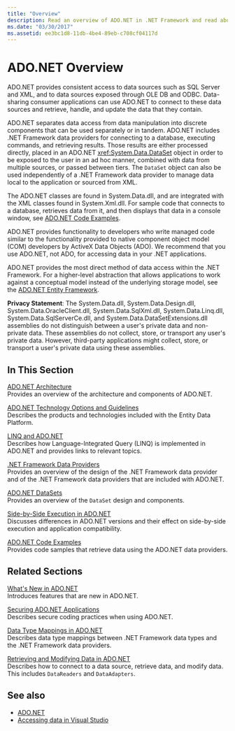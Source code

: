```yaml
---
title: "Overview"
description: Read an overview of ADO.NET in .NET Framework and read about resources for more detailed explanations and examples.
ms.date: "03/30/2017"
ms.assetid: ee3bc1d8-11db-4be4-89eb-c708cf04117d
---
```

# ADO.NET Overview
ADO.NET provides consistent access to data sources such as SQL Server and XML, and to data sources exposed through OLE DB and ODBC. Data-sharing consumer applications can use ADO.NET to connect to these data sources and retrieve, handle, and update the data that they contain.  
  
 ADO.NET separates data access from data manipulation into discrete components that can be used separately or in tandem. ADO.NET includes .NET Framework data providers for connecting to a database, executing commands, and retrieving results. Those results are either processed directly, placed in an ADO.NET <xref:System.Data.DataSet> object in order to be exposed to the user in an ad hoc manner, combined with data from multiple sources, or passed between tiers. The `DataSet` object can also be used independently of a .NET Framework data provider to manage data local to the application or sourced from XML.  
  
 The ADO.NET classes are found in System.Data.dll, and are integrated with the XML classes found in System.Xml.dll. For sample code that connects to a database, retrieves data from it, and then displays that data in a console window, see [ADO.NET Code Examples](ado-net-code-examples.md).  
  
 ADO.NET provides functionality to developers who write managed code similar to the functionality provided to native component object model (COM) developers by ActiveX Data Objects (ADO). We recommend that you use ADO.NET, not ADO, for accessing data in your .NET applications.  
  
 ADO.NET provides the most direct method of data access within the .NET Framework. For a higher-level abstraction that allows applications to work against a conceptual model instead of the underlying storage model, see the [ADO.NET Entity Framework](./ef/index.md).  
  
 **Privacy Statement**: The System.Data.dll, System.Data.Design.dll, System.Data.OracleClient.dll, System.Data.SqlXml.dll, System.Data.Linq.dll, System.Data.SqlServerCe.dll, and System.Data.DataSetExtensions.dll assemblies do not distinguish between a user's private data and non-private data.  These assemblies do not collect, store, or transport any user's private data. However, third-party applications might collect, store, or transport a user's private data using these assemblies.  
  
## In This Section  
 [ADO.NET Architecture](ado-net-architecture.md)  
 Provides an overview of the architecture and components of ADO.NET.  
  
 [ADO.NET Technology Options and Guidelines](ado-net-technology-options-and-guidelines.md)  
 Describes the products and technologies included with the Entity Data Platform.  
  
 [LINQ and ADO.NET](linq-and-ado-net.md)  
 Describes how Language-Integrated Query (LINQ) is implemented in ADO.NET and provides links to relevant topics.  
  
 [.NET Framework Data Providers](data-providers.md)  
 Provides an overview of the design of the .NET Framework data provider and of the .NET Framework data providers that are included with ADO.NET.  
  
 [ADO.NET DataSets](ado-net-datasets.md)  
 Provides an overview of the `DataSet` design and components.  
  
 [Side-by-Side Execution in ADO.NET](side-by-side-execution.md)  
 Discusses differences in ADO.NET versions and their effect on side-by-side execution and application compatibility.  
  
 [ADO.NET Code Examples](ado-net-code-examples.md)  
 Provides code samples that retrieve data using the ADO.NET data providers.  
  
## Related Sections  
 [What's New in ADO.NET](whats-new.md)  
 Introduces features that are new in ADO.NET.  
  
 [Securing ADO.NET Applications](securing-ado-net-applications.md)  
 Describes secure coding practices when using ADO.NET.  
  
 [Data Type Mappings in ADO.NET](data-type-mappings-in-ado-net.md)  
 Describes data type mappings between .NET Framework data types and the .NET Framework data providers.  
  
 [Retrieving and Modifying Data in ADO.NET](retrieving-and-modifying-data.md)  
 Describes how to connect to a data source, retrieve data, and modify data. This includes `DataReaders` and `DataAdapters`.  
  
## See also

- [ADO.NET](index.md)
- [Accessing data in Visual Studio](/visualstudio/data-tools/accessing-data-in-visual-studio)
